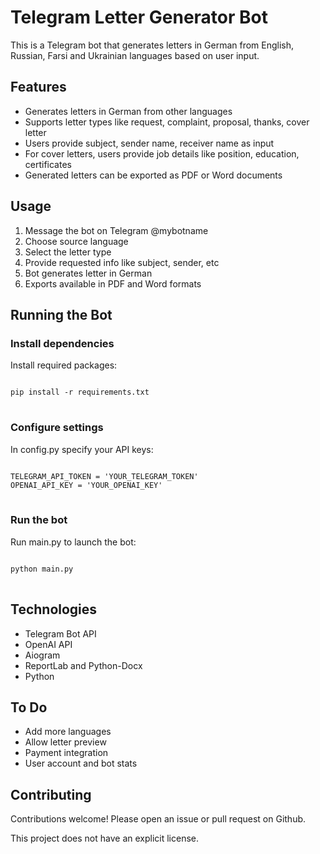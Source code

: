 <!DOCTYPE html>
<html>
<head>

</head>
<body>

<h1>Telegram Letter Generator Bot</h1>

<p>This is a Telegram bot that generates letters in German from English, Russian, Farsi and Ukrainian languages based on user input.</p>

<h2>Features</h2>

<ul>
  <li>Generates letters in German from other languages</li>
  <li>Supports letter types like request, complaint, proposal, thanks, cover letter</li>
  <li>Users provide subject, sender name, receiver name as input</li>
  <li>For cover letters, users provide job details like position, education, certificates</li>
  <li>Generated letters can be exported as PDF or Word documents</li>
</ul>

<h2>Usage</h2>

<ol>
  <li>Message the bot on Telegram @mybotname</li>
  <li>Choose source language</li>
  <li>Select the letter type</li>
  <li>Provide requested info like subject, sender, etc</li>
  <li>Bot generates letter in German</li>
  <li>Exports available in PDF and Word formats</li>  
</ol>

<h2>Running the Bot</h2>

<h3>Install dependencies</h3>

<p>Install required packages:</p>

<pre>
<code>
pip install -r requirements.txt
</code>
</pre>

<h3>Configure settings</h3>

<p>In config.py specify your API keys:</p>

<pre>
<code>
TELEGRAM_API_TOKEN = 'YOUR_TELEGRAM_TOKEN'
OPENAI_API_KEY = 'YOUR_OPENAI_KEY' 
</code>
</pre>

<h3>Run the bot</h3>

<p>Run main.py to launch the bot:</p>

<pre>
<code>  
python main.py
</code>
</pre>

<h2>Technologies</h2>

<ul>
  <li>Telegram Bot API</li>
  <li>OpenAI API</li>
  <li>Aiogram</li>
  <li>ReportLab and Python-Docx</li>
  <li>Python</li>
</ul>

<h2>To Do</h2>

<ul>
  <li>Add more languages</li>
  <li>Allow letter preview</li>
  <li>Payment integration</li> 
  <li>User account and bot stats</li>
</ul>

<h2>Contributing</h2>

<p>Contributions welcome! Please open an issue or pull request on Github.</p>

<p>This project does not have an explicit license.</p>

</body>
</html>
